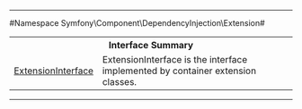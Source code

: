 

- - -

#Namespace Symfony\Component\DependencyInjection\Extension#

<table class="title">
<tr><th colspan="2" class="title">Interface Summary</th></tr>
<tr><td class="name"><a href="https://github.com/JeyDotC/Hirudo-docs/blob/master/symfony/component/dependencyinjection/extension/ExtensionInterface.md">ExtensionInterface</a></td><td class="description">ExtensionInterface is the interface implemented by container extension classes.</td></tr>
</table>

- - -

